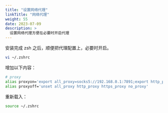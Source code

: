 ```yaml
---
title: "设置网络代理"
linkTitle: "网络代理"
weight: 55
date: 2023-07-09
description: >
  设置网络代理方便在必要时开启代理
---
```


安装完成 zsh 之后，顺便把代理配置上，必要时开启。

```bash
vi ~/.zshrc
```

增加以下内容：

```bash
# proxy
alias proxyon='export all_proxy=socks5://192.168.0.1:7891;export http_proxy=http://192.168.0.1:7890;export https_proxy=http://192.168.0.1:7890;export no_proxy=127.0.0.1,localhost,local,.local,.lan,192.168.0.0/16,10.0.0.0/16'
alias proxyoff='unset all_proxy http_proxy https_proxy no_proxy'
```

重新载入：

```bash
source ~/.zshrc
```

